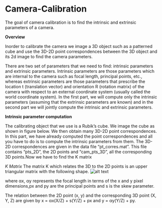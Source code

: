 # Camera-Calibration
The goal of camera calibration is to find the intrinsic and extrinsic parameters of a camera. 

**Overview**

Inorder to calibrate the camera we image a 3D object such as a patterned cube and use the 3D-2D point correspondences between the 3D object and its 2d image to find the camera parameters.

There are two set of parameters that we need to find: intrinsic parameters and extrinsic parameters. Intrinsic parameters are those parameters which are internal to the camera such as focal length, principal points, etc., whereas extrinsic parameters are those parameters that prescribe the location t (translation vector) and orientation R (rotation matrix) of the camera with respect to an external coordinate system (usually called the world coordinate system). In the first part, we will compute only the intrinsic parameters (assuming that the extrinsic parameters are known) and in the second part we will jointly compute the intrinsic and extrinsic parameters. 


**Intrinsic parameter computation**

The calibrating object that we use is a Rubik’s cube. We image the cube as shown in figure below. We then obtain many 3D-2D point correspondences. In this part, we have already computed the point correspondences and all you have to do is to compute the intrinsic parameters from them.  The 3D-2D correspondences are given in the data file “pt_corres.mat”. This file contains “pts_2D”,  the 2D points and “cam_pts_3D”,  all the corresponding 3D points.Now we have to find the K matrix


*K Matrix*
The matrix K which relates the 3D to the 2D points is an upper triangular matrix with the following shape.
![alt text](https://github.com/sreenithy/Camera-Calibration/blob/master/misc/imageedit_1_9820914905.png "K Matrix")

where αx, αy represents the focal length in terms of the x and y pixel dimensions,px and py are the principal
points and s is the skew parameter.


The relation between the 2D point (x, y) and the corresponding 3D point (X, Y, Z) are given by
x = αx(X/Z) + s(Y/Z) + px and y = αy(Y/Z) + py. 
